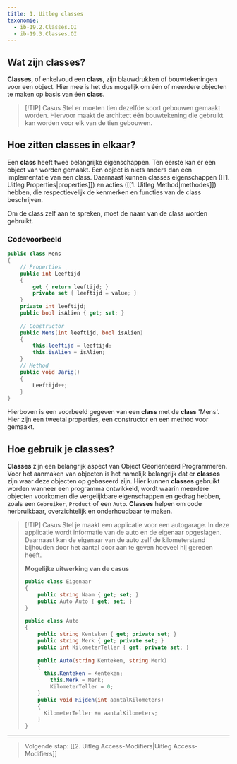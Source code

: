 ```yaml
---
title: 1. Uitleg classes
taxonomie:
  - ib-19.2.Classes.OI
  - ib-19.3.Classes.OI
---
```


## Wat zijn **classes**?
**Classes**, of enkelvoud een **class**, zijn blauwdrukken of bouwtekeningen voor een object. Hier mee is het dus mogelijk om één of meerdere objecten te maken op basis van één **class**.

> [!TIP] Casus
> Stel er moeten tien dezelfde soort gebouwen gemaakt worden. Hiervoor maakt de architect één bouwtekening die gebruikt kan worden voor elk van de tien gebouwen.

## Hoe zitten **classes** in elkaar?
Een **class** heeft twee belangrijke eigenschappen. Ten eerste kan er een object van worden gemaakt. Een object is niets anders dan een implementatie van een class. Daarnaast kunnen classes eigenschappen ([[1. Uitleg Properties|properties]]) en acties ([[1. Uitleg Method|methodes]]) hebben, die respectievelijk de kenmerken en functies van de class beschrijven.

Om de class zelf aan te spreken, moet de naam van de class worden gebruikt.

### Codevoorbeeld
```C#
public class Mens  
{  
    // Properties  
    public int Leeftijd  
    {  
        get { return leeftijd; }  
        private set { leeftijd = value; }  
    }  
    private int leeftijd;  
    public bool isAlien { get; set; }  
  
    // Constructor  
    public Mens(int leeftijd, bool isAlien)  
    {        
	    this.leeftijd = leeftijd;  
        this.isAlien = isAlien;  
    }  
    // Method  
    public void Jarig()  
    {        
	    Leeftijd++;  
    }
}
```

Hierboven is een voorbeeld gegeven van een **class** met de **class** 'Mens'. Hier zijn een tweetal properties, een constructor en een method voor gemaakt.

## Hoe gebruik je **classes**?
**Classes** zijn een belangrijk aspect van Object Georiënteerd Programmeren. Voor het aanmaken van objecten is het namelijk belangrijk dat er **classes** zijn waar deze objecten op gebaseerd zijn. 
Hier kunnen **classes** gebruikt worden wanneer een programma ontwikkeld, wordt waarin meerdere objecten voorkomen die vergelijkbare eigenschappen en gedrag hebben, zoals een `Gebruiker`, `Product` of een `Auto`. **Classes** helpen om code herbruikbaar, overzichtelijk en onderhoudbaar te maken.

> [!TIP] Casus
> Stel je maakt een applicatie voor een autogarage. In deze applicatie wordt informatie van de auto en de eigenaar opgeslagen. Daarnaast kan de eigenaar van de auto zelf de kilometerstand bijhouden door het aantal door aan te geven hoeveel hij gereden heeft.
> 
> **Mogelijke uitwerking van de casus**
> ```C#
> public class Eigenaar  
> {  
>     public string Naam { get; set; }  
>     public Auto Auto { get; set; }  
> }  
>   
> public class Auto  
> {  
>     public string Kenteken { get; private set; }  
>     public string Merk { get; private set; }  
>     public int KilometerTeller { get; private set; }  
>   
>     public Auto(string Kenteken, string Merk)  
>     {
> 	    this.Kenteken = Kenteken;  
>         this.Merk = Merk;  
>         KilometerTeller = 0;  
>     }  
>     public void Rijden(int aantalKilometers)  
>     {
> 	    KilometerTeller += aantalKilometers;  
>     }
> }
> ```

---

> Volgende stap: [[2. Uitleg Access-Modifiers|Uitleg Access-Modifiers]]
